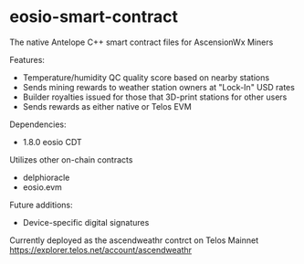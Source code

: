 # eosio-smart-contract
The native Antelope C++ smart contract files for AscensionWx Miners

Features:
- Temperature/humidity QC quality score based on nearby stations
- Sends mining rewards to weather station owners at "Lock-In" USD rates
- Builder royalties issued for those that 3D-print stations for other users
- Sends rewards as either native or Telos EVM

Dependencies:
- 1.8.0 eosio CDT

Utilizes other on-chain contracts
- delphioracle
- eosio.evm 

Future additions:
- Device-specific digital signatures

Currently deployed as the ascendweathr contrct on Telos Mainnet
https://explorer.telos.net/account/ascendweathr

